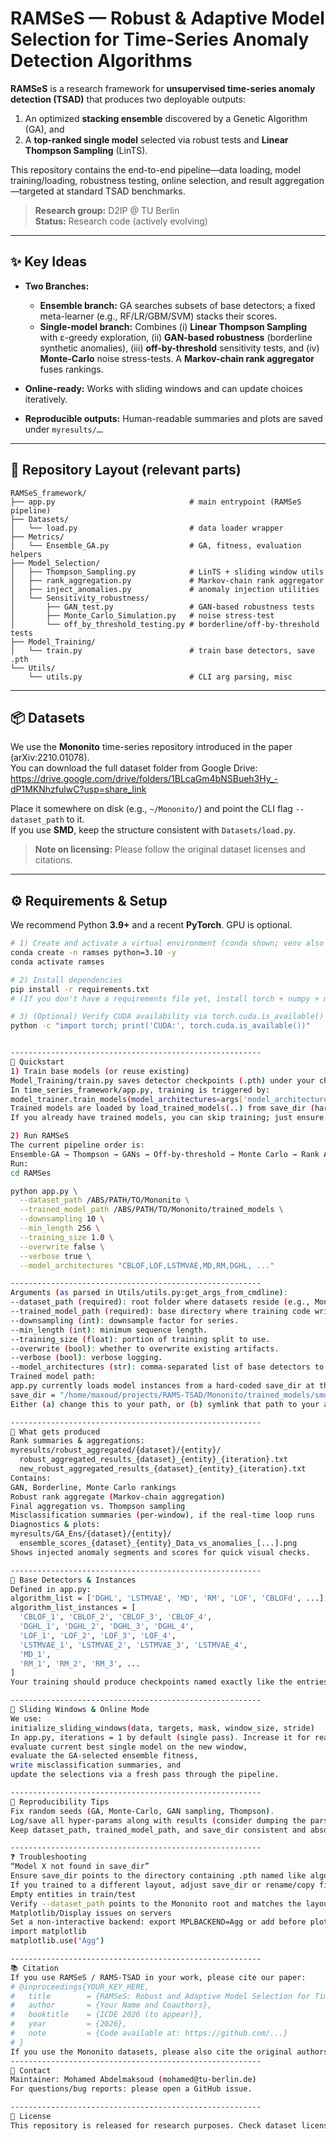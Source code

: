 # RAMSeS — Robust & Adaptive Model Selection for Time-Series Anomaly Detection Algorithms

**RAMSeS** is a research framework for **unsupervised time-series anomaly detection (TSAD)** that produces two deployable outputs:
1) An optimized **stacking ensemble** discovered by a Genetic Algorithm (GA), and  
2) A **top-ranked single model** selected via robust tests and **Linear Thompson Sampling** (LinTS).

This repository contains the end-to-end pipeline—data loading, model training/loading, robustness testing, online selection, and result aggregation—targeted at standard TSAD benchmarks.

> **Research group:** D2IP @ TU Berlin  
> **Status:** Research code (actively evolving)

--------------------------------------------------------

## ✨ Key Ideas

- **Two Branches:**  
  - **Ensemble branch:** GA searches subsets of base detectors; a fixed meta-learner (e.g., RF/LR/GBM/SVM) stacks their scores.  
  - **Single-model branch:** Combines (i) **Linear Thompson Sampling** with ε-greedy exploration, (ii) **GAN-based robustness** (borderline synthetic anomalies), (iii) **off-by-threshold** sensitivity tests, and (iv) **Monte-Carlo** noise stress-tests. A **Markov-chain rank aggregator** fuses rankings.

- **Online-ready:** Works with sliding windows and can update choices iteratively.

- **Reproducible outputs:** Human-readable summaries and plots are saved under `myresults/…`.

--------------------------------------------------------

## 🧱 Repository Layout (relevant parts)

```text
RAMSeS_framework/
├── app.py                              # main entrypoint (RAMSeS pipeline)
├── Datasets/
│   └── load.py                         # data loader wrapper
├── Metrics/
│   └── Ensemble_GA.py                  # GA, fitness, evaluation helpers
├── Model_Selection/
│   ├── Thompson_Sampling.py            # LinTS + sliding window utils
│   ├── rank_aggregation.py             # Markov-chain rank aggregator
│   ├── inject_anomalies.py             # anomaly injection utilities
│   └── Sensitivity_robustness/
│       ├── GAN_test.py                 # GAN-based robustness tests
│       ├── Monte_Carlo_Simulation.py   # noise stress-test
│       └── off_by_threshold_testing.py # borderline/off-by-threshold tests
├── Model_Training/
│   └── train.py                        # train base detectors, save .pth
└── Utils/
    └── utils.py                        # CLI arg parsing, misc
```



--------------------------------------------------------

## 📦 Datasets

We use the **Mononito** time-series repository introduced in the paper (arXiv:2210.01078).  
You can download the full dataset folder from Google Drive:
https://drive.google.com/drive/folders/1BLcaGm4bNSBueh3Hy_-dP1MKNhzfulwC?usp=share_link


Place it somewhere on disk (e.g., `~/Mononito/`) and point the CLI flag `--dataset_path` to it.  
If you use **SMD**, keep the structure consistent with `Datasets/load.py`.

> **Note on licensing:** Please follow the original dataset licenses and citations.

--------------------------------------------------------

## ⚙️ Requirements & Setup

We recommend Python **3.9+** and a recent **PyTorch**. GPU is optional.

```bash
# 1) Create and activate a virtual environment (conda shown; venv also fine)
conda create -n ramses python=3.10 -y
conda activate ramses

# 2) Install dependencies
pip install -r requirements.txt
# (If you don't have a requirements file yet, install torch + numpy + matplotlib + loguru + others your modules need.)

# 3) (Optional) Verify CUDA availability via torch.cuda.is_available()
python -c "import torch; print('CUDA:', torch.cuda.is_available())"


--------------------------------------------------------
🚀 Quickstart
1) Train base models (or reuse existing)
Model_Training/train.py saves detector checkpoints (.pth) under your chosen path.
In time_series_framework/app.py, training is triggered by:
model_trainer.train_models(model_architectures=args['model_architectures'])
Trained models are loaded by load_trained_models(..) from save_dir (hard-coded for now, see below).
If you already have trained models, you can skip training; just ensure save_dir and the .pth files align (see “Trained model path” below).

2) Run RAMSeS
The current pipeline order is:
Ensemble-GA → Thompson → GANs → Off-by-threshold → Monte Carlo → Rank Aggregations
Run:
cd RAMSes

python app.py \
  --dataset_path /ABS/PATH/TO/Mononito \
  --trained_model_path /ABS/PATH/TO/Mononito/trained_models \
  --downsampling 10 \
  --min_length 256 \
  --training_size 1.0 \
  --overwrite false \
  --verbose true \
  --model_architectures "CBLOF,LOF,LSTMVAE,MD,RM,DGHL, ..."

--------------------------------------------------------
Arguments (as parsed in Utils/utils.py:get_args_from_cmdline):
--dataset_path (required): root folder where datasets reside (e.g., Mononito).
--trained_model_path (required): base directory where training code writes/reads .pth.
--downsampling (int): downsample factor for series.
--min_length (int): minimum sequence length.
--training_size (float): portion of training split to use.
--overwrite (bool): whether to overwrite existing artifacts.
--verbose (bool): verbose logging.
--model_architectures (str): comma-separated list of base detectors to train.
Trained model path:
app.py currently loads model instances from a hard-coded save_dir at the top of the file:
save_dir = "/home/maxoud/projects/RAMS-TSAD/Mononito/trained_models/smd/machine-3-10/"
Either (a) change this to your path, or (b) symlink that path to your actual trained models folder. Make sure it contains *.pth files named like the entries in algorithm_list_instances (e.g., CBLOF_1.pth, LOF_3.pth, …).

--------------------------------------------------------
🧪 What gets produced
Rank summaries & aggregations:
myresults/robust_aggregated/{dataset}/{entity}/
  robust_aggregated_results_{dataset}_{entity}_{iteration}.txt
  new_robust_aggregated_results_{dataset}_{entity}_{iteration}.txt
Contains:
GAN, Borderline, Monte Carlo rankings
Robust rank aggregate (Markov-chain aggregation)
Final aggregation vs. Thompson sampling
Misclassification summaries (per-window), if the real-time loop runs
Diagnostics & plots:
myresults/GA_Ens/{dataset}/{entity}/
  ensemble_scores_{dataset}_{entity}_Data_vs_anomalies_[...].png
Shows injected anomaly segments and scores for quick visual checks.

--------------------------------------------------------
🧩 Base Detectors & Instances
Defined in app.py:
algorithm_list = ['DGHL', 'LSTMVAE', 'MD', 'RM', 'LOF', 'CBLOFd', ...]
algorithm_list_instances = [
  'CBLOF_1', 'CBLOF_2', 'CBLOF_3', 'CBLOF_4',
  'DGHL_1', 'DGHL_2', 'DGHL_3', 'DGHL_4',
  'LOF_1', 'LOF_2', 'LOF_3', 'LOF_4',
  'LSTMVAE_1', 'LSTMVAE_2', 'LSTMVAE_3', 'LSTMVAE_4',
  'MD_1',
  'RM_1', 'RM_2', 'RM_3', ...
]
Your training should produce checkpoints named exactly like the entries in algorithm_list_instances. The GA operates on these instances; the meta-learner type is configured inside app.py (currently 'rf' in run_model_selection_algorithms_1).

--------------------------------------------------------
🔁 Sliding Windows & Online Mode
We use:
initialize_sliding_windows(data, targets, mask, window_size, stride)
In app.py, iterations = 1 by default (single pass). Increase it for real-time evaluation; the loop will:
evaluate current best single model on the new window,
evaluate the GA-selected ensemble fitness,
write misclassification summaries, and
update the selections via a fresh pass through the pipeline.

--------------------------------------------------------
🧪 Reproducibility Tips
Fix random seeds (GA, Monte-Carlo, GAN sampling, Thompson).
Log/save all hyper-params along with results (consider dumping the parsed CLI args).
Keep dataset_path, trained_model_path, and save_dir consistent and absolute.

--------------------------------------------------------
❓ Troubleshooting
“Model X not found in save_dir”
Ensure save_dir points to the directory containing .pth named like algorithm_list_instances.
If you trained to a different layout, adjust save_dir or rename/copy files.
Empty entities in train/test
Verify --dataset_path points to the Mononito root and matches the layout expected by Datasets/load.py.
Matplotlib/Display issues on servers
Set a non-interactive backend: export MPLBACKEND=Agg or add before plotting:
import matplotlib
matplotlib.use("Agg")

--------------------------------------------------------
📚 Citation
If you use RAMSeS / RAMS-TSAD in your work, please cite our paper:
# @inproceedings{YOUR_KEY_HERE,
#   title        = {RAMSeS: Robust and Adaptive Model Selection for Time-Series Anomaly Detection},
#   author       = {Your Name and Coauthors},
#   booktitle    = {ICDE 2026 (to appear)},
#   year         = {2026},
#   note         = {Code available at: https://github.com/...}
# }
If you use the Mononito datasets, please also cite the original authors (see their paper: arXiv:2210.01078).
--------------------------------------------------------
👤 Contact
Maintainer: Mohamed Abdelmaksoud (mohamed@tu-berlin.de)
For questions/bug reports: please open a GitHub issue.

--------------------------------------------------------
📝 License
This repository is released for research purposes. Check dataset licenses for any additional restrictions. See LICENSE for details (or choose a suitable OSI license and update this section).
